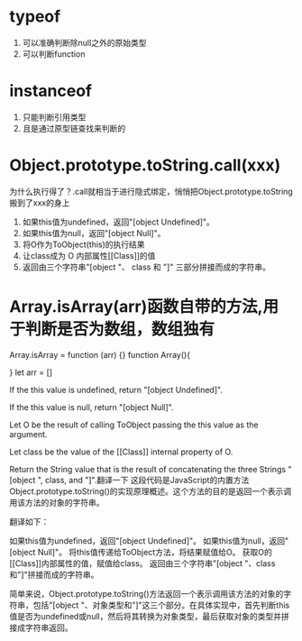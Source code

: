 # typeof
1. 可以准确判断除null之外的原始类型
2. 可以判断function
# instanceof 
1. 只能判断引用类型
2. 且是通过原型链查找来判断的
# Object.prototype.toString.call(xxx)
为什么执行得了？.call就相当于进行隐式绑定，悄悄把Object.prototype.toString搬到了xxx的身上

1. 如果this值为undefined，返回"[object Undefined]"。
2. 如果this值为null，返回"[object Null]"。
3. 将O作为ToObject(this)的执行结果
4. 让class成为 O 内部属性[[Class]]的值
5. 返回由三个字符串"[object "、 class 和 "]" 三部分拼接而成的字符串。

# Array.isArray(arr)函数自带的方法,用于判断是否为数组，数组独有
Array.isArray = function (arr) {}
function Array(){

}
let arr = []










If the this value is undefined, return "[object Undefined]".

If the this value is null, return "[object Null]".

Let O be the result of calling ToObject passing the this value as the argument.

Let class be the value of the [[Class]] internal property of O.

Return the String value that is the result of concatenating the three Strings "[object ", class, and "]".翻译一下
这段代码是JavaScript的内置方法Object.prototype.toString()的实现原理概述。这个方法的目的是返回一个表示调用该方法的对象的字符串。

翻译如下：

如果this值为undefined，返回"[object Undefined]"。
如果this值为null，返回"[object Null]"。
将this值传递给ToObject方法，将结果赋值给O。
获取O的[[Class]]内部属性的值，赋值给class。
返回由三个字符串"[object "、class和"]"拼接而成的字符串。

简单来说，Object.prototype.toString()方法返回一个表示调用该方法的对象的字符串，包括"[object "、对象类型和"]"这三个部分。在具体实现中，首先判断this值是否为undefined或null，然后将其转换为对象类型，最后获取对象的类型并拼接成字符串返回。